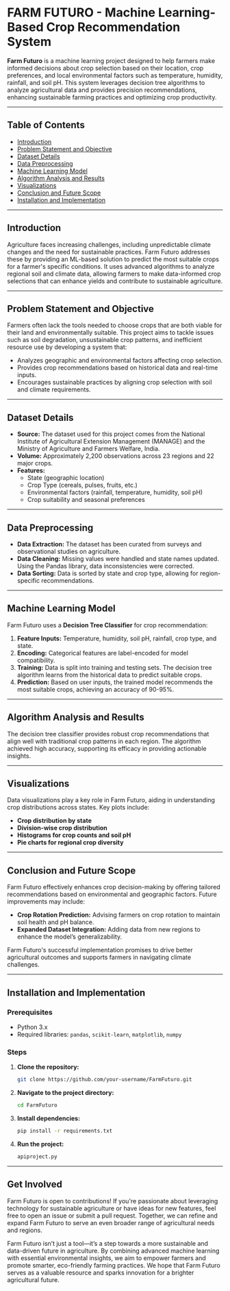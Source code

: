 # FARM FUTURO - Machine Learning-Based Crop Recommendation System

**Farm Futuro** is a machine learning project designed to help farmers make informed decisions about crop selection based on their location, crop preferences, and local environmental factors such as temperature, humidity, rainfall, and soil pH. This system leverages decision tree algorithms to analyze agricultural data and provides precision recommendations, enhancing sustainable farming practices and optimizing crop productivity.

---

## Table of Contents
- [Introduction](#introduction)
- [Problem Statement and Objective](#problem-statement-and-objective)
- [Dataset Details](#dataset-details)
- [Data Preprocessing](#data-preprocessing)
- [Machine Learning Model](#machine-learning-model)
- [Algorithm Analysis and Results](#algorithm-analysis-and-results)
- [Visualizations](#visualizations)
- [Conclusion and Future Scope](#conclusion-and-future-scope)
- [Installation and Implementation](#installation-and-implementation)

---

## Introduction

Agriculture faces increasing challenges, including unpredictable climate changes and the need for sustainable practices. Farm Futuro addresses these by providing an ML-based solution to predict the most suitable crops for a farmer's specific conditions. It uses advanced algorithms to analyze regional soil and climate data, allowing farmers to make data-informed crop selections that can enhance yields and contribute to sustainable agriculture.

---

## Problem Statement and Objective

Farmers often lack the tools needed to choose crops that are both viable for their land and environmentally suitable. This project aims to tackle issues such as soil degradation, unsustainable crop patterns, and inefficient resource use by developing a system that:
- Analyzes geographic and environmental factors affecting crop selection.
- Provides crop recommendations based on historical data and real-time inputs.
- Encourages sustainable practices by aligning crop selection with soil and climate requirements.

---

## Dataset Details

- **Source:** The dataset used for this project comes from the National Institute of Agricultural Extension Management (MANAGE) and the Ministry of Agriculture and Farmers Welfare, India.
- **Volume:** Approximately 2,200 observations across 23 regions and 22 major crops.
- **Features:**
  - State (geographic location)
  - Crop Type (cereals, pulses, fruits, etc.)
  - Environmental factors (rainfall, temperature, humidity, soil pH)
  - Crop suitability and seasonal preferences

---

## Data Preprocessing

- **Data Extraction:** The dataset has been curated from surveys and observational studies on agriculture.
- **Data Cleaning:** Missing values were handled and state names updated. Using the Pandas library, data inconsistencies were corrected.
- **Data Sorting:** Data is sorted by state and crop type, allowing for region-specific recommendations.

---

## Machine Learning Model

Farm Futuro uses a **Decision Tree Classifier** for crop recommendation:
1. **Feature Inputs:** Temperature, humidity, soil pH, rainfall, crop type, and state.
2. **Encoding:** Categorical features are label-encoded for model compatibility.
3. **Training:** Data is split into training and testing sets. The decision tree algorithm learns from the historical data to predict suitable crops.
4. **Prediction:** Based on user inputs, the trained model recommends the most suitable crops, achieving an accuracy of 90-95%.

---

## Algorithm Analysis and Results

The decision tree classifier provides robust crop recommendations that align well with traditional crop patterns in each region. The algorithm achieved high accuracy, supporting its efficacy in providing actionable insights.

---

## Visualizations

Data visualizations play a key role in Farm Futuro, aiding in understanding crop distributions across states. Key plots include:
- **Crop distribution by state**
- **Division-wise crop distribution**
- **Histograms for crop counts and soil pH**
- **Pie charts for regional crop diversity**

---

## Conclusion and Future Scope

Farm Futuro effectively enhances crop decision-making by offering tailored recommendations based on environmental and geographic factors. Future improvements may include:
- **Crop Rotation Prediction:** Advising farmers on crop rotation to maintain soil health and pH balance.
- **Expanded Dataset Integration:** Adding data from new regions to enhance the model’s generalizability.

Farm Futuro's successful implementation promises to drive better agricultural outcomes and supports farmers in navigating climate challenges.

---

## Installation and Implementation

### Prerequisites
- Python 3.x
- Required libraries: `pandas`, `scikit-learn`, `matplotlib`, `numpy`

### Steps
1. **Clone the repository:**
   ```bash
   git clone https://github.com/your-username/FarmFuturo.git
2. **Navigate to the project directory:**
   ```bash
   cd FarmFuturo
3. **Install dependencies:**
   ```bash
   pip install -r requirements.txt
4. **Run the project:**
   ```bash
   apiproject.py

---

## Get Involved

Farm Futuro is open to contributions! If you're passionate about leveraging technology for sustainable agriculture or have ideas for new features, feel free to open an issue or submit a pull request. Together, we can refine and expand Farm Futuro to serve an even broader range of agricultural needs and regions.

Farm Futuro isn’t just a tool—it’s a step towards a more sustainable and data-driven future in agriculture. By combining advanced machine learning with essential environmental insights, we aim to empower farmers and promote smarter, eco-friendly farming practices. We hope that Farm Futuro serves as a valuable resource and sparks innovation for a brighter agricultural future.

